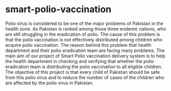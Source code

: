 # smart-polio-vaccination
Polio virus is considered to be one of the major problems of Pakistan in the health zone. As Pakistan is ranked among those three endemic nations, who are still struggling in the eradication of polio. The cause of this problem is that the polio vaccination is not effectively distributed among children who acquire polio vaccination. The reason behind this problem that health department and their polio eradication team are facing many problems. The main aim of our project of Smart Polio vaccination delivery system is to help the health department in checking and verifying that whether the polio eradication team is distributing the polio vaccination to all eligible children. The objective of this project is that every child of Pakistan should be safe from this polio virus and to reduce the number of cases of the children who are affected by the polio virus in Pakistan. 
